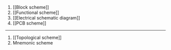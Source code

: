 1. [[Block scheme]]
2. [[Functional scheme]]
3. [[Electrical schematic diagram]]
4. [[PCB scheme]]
----
1. [[Topological scheme]]
2. Mnemonic scheme
